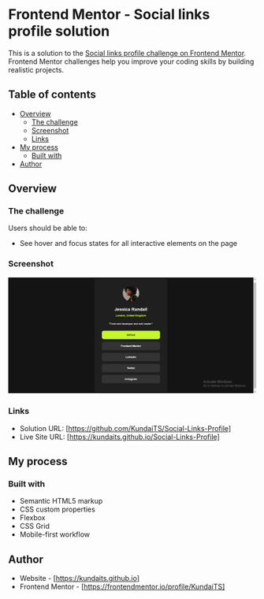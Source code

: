 # Frontend Mentor - Social links profile solution

This is a solution to the [Social links profile challenge on Frontend Mentor](https://www.frontendmentor.io/challenges/social-links-profile-UG32l9m6dQ). Frontend Mentor challenges help you improve your coding skills by building realistic projects. 

## Table of contents

- [Overview](#overview)
  - [The challenge](#the-challenge)
  - [Screenshot](#screenshot)
  - [Links](#links)
- [My process](#my-process)
  - [Built with](#built-with)
- [Author](#author)

## Overview

### The challenge

Users should be able to:

- See hover and focus states for all interactive elements on the page

### Screenshot

![](./screenshot.png)

### Links

- Solution URL: [https://github.com/KundaiTS/Social-Links-Profile]
- Live Site URL: [https://kundaits.github.io/Social-Links-Profile]

## My process

### Built with

- Semantic HTML5 markup
- CSS custom properties
- Flexbox
- CSS Grid
- Mobile-first workflow

## Author

- Website - [https://kundaits.github.io]
- Frontend Mentor - [https://frontendmentor.io/profile/KundaiTS]
